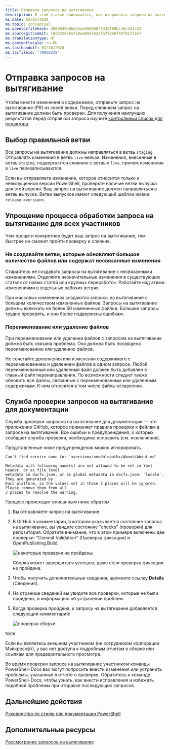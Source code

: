 ```yaml
---
title: Отправка запросов на вытягивание
description: В этой статье описывается, как отправлять запросы на вытягивание в репозиторий PowerShell-Docs.
ms.date: 03/05/2020
ms.topic: conceptual
ms.openlocfilehash: 2600049b06da5ad4869b6ff335f00bc40c2d1c22
ms.sourcegitcommit: 18d832858a7b8ea094763afa753e0f48f01372e7
ms.translationtype: HT
ms.contentlocale: ru-RU
ms.lasthandoff: 03/10/2020
ms.locfileid: "79060239"
---
```

# <a name="how-to-submit-pull-requests"></a>Отправка запросов на вытягивание

Чтобы внести изменения в содержимое, отправьте запрос на вытягивание (PR) из своей вилки. Перед слиянием запрос на вытягивание должен быть проверен. Для получения наилучших результатов перед отправкой запроса изучите [контрольный список для редактора](editorial-checklist.md).

## <a name="target-the-correct-branch"></a>Выбор правильной ветви

Все запросы на вытягивание должны направляться в ветвь `staging`. Отправлять изменения в ветвь `live` нельзя. Изменения, внесенные в ветвь `staging`, подвергаются слиянию с ветвью `live`, причем изменения в `live` перезаписываются.

Если вы отправляете изменение, которое относится только к невыпущенной версии PowerShell, проверьте наличие ветви выпуска для этой версии. Ваш запрос на вытягивание должен направляться в ветвь выпуска. Ветви выпусков имеют следующий шаблон имени: `release-<version>`.

## <a name="make-the-pull-request-process-work-better-for-everyone"></a>Упрощение процесса обработки запроса на вытягивание для всех участников

Чем проще и конкретнее будет ваш запрос на вытягивание, тем быстрее он сможет пройти проверку и слияние.

### <a name="avoid-branches-that-update-large-numbers-of-files-or-contain-unrelated-changes"></a>Не создавайте ветви, которые обновляют большое количество файлов или содержат несвязанные изменения

Старайтесь не создавать запросы на вытягивание с несвязанными изменениями. Отделяйте незначительные изменения в существующих статьях от новых статей или крупных переработок. Работайте над этими изменениями в отдельных рабочих ветвях.

При массовых изменениях создаются запросы на вытягивание с большим количеством измененных файлов. Запросы на вытягивание должны включать не более 50 измененных файлов. Большие запросы трудно проверять, и они более подвержены ошибкам.

### <a name="renaming-or-deleting-files"></a>Переименование или удаление файлов

При переименовании или удалении файлов с запросом на вытягивание должна быть связана проблема. Она должна быть посвящена переименованию или удалению файлов.

Не сочетайте дополнения или изменения содержимого с переименованием и удалением файлов в одном запросе. Любой переименованный или удаленный файл должен быть добавлен в главный файл перенаправления. По возможности следует также обновить все файлы, связанные с переименованным или удаленным содержимым. К ним относятся в том числе файлы оглавления.

## <a name="docs-pr-validation-service"></a>Служба проверки запросов на вытягивание для документации

Служба проверки запросов на вытягивание для документации — это приложение GitHub, которое применяет правила проверки к файлам в запросе на вытягивание. Все ошибки и предупреждения, о которых сообщает служба проверки, необходимо исправить (см. исключения).

Представленные ниже предупреждения можно игнорировать.

```
Can't find service name for `<version>/<modulepath>/About/About.md`
```

```
Metadata with following name(s) are not allowed to be set in Yaml header, or as file level
metadata in docfx.json, or as global metadata in docfx.json: `locale`. They are generated by
Docs platform, so the values set in these 3 places will be ignored. Please remove them from all
3 places to resolve the warning.
```

Процесс происходит описанным ниже образом.

1. Вы отправляете запрос на вытягивание.
1. В GitHub в комментарии, в котором указывается состояние запроса на вытягивание, вы увидите состояние "checks" (проверки) для репозитория. Обратите внимание, что в этом примере включены две проверки: "Commit Validation" (Проверка фиксации) и OpenPublishing.Build:

   ![некоторые проверки не пройдены](media/pull-requests/validation-failed.png)

   Сборка может завершиться успешно, даже если проверка фиксации не пройдена.

1. Чтобы получить дополнительные сведения, щелкните ссылку **Details** (Сведения).
1. На странице сведений вы увидите все проверки, которые не были пройдены, и информацию об устранении проблем.
1. Когда проверка пройдена, к запросу на вытягивание добавляется следующий комментарий:

   ![проверка сборки](media/pull-requests/build-validation.png)

> [!NOTE]
> Если вы являетесь внешним участником (не сотрудником корпорации Майкрософт), у вас нет доступа к подробным отчетам о сборке или ссылкам для предварительного просмотра.

Во время проверки запроса на вытягивание участником команды PowerShell-Docs вас могут попросить внести изменения или устранить проблемы, указанные в отчете о проверке. Обратитесь к команде PowerShell-Docs, чтобы узнать, как внести исправления и избежать подобной проблемы при отправке последующих запросов.

## <a name="next-steps"></a>Дальнейшие действия

[Руководство по стилю для документации PowerShell](powershell-style-guide.md)

## <a name="additional-resources"></a>Дополнительные ресурсы

[Рассмотрение запросов на вытягивание](managing-pull-requests.md)
